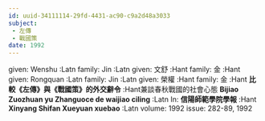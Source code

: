 ```yaml
---
id: uuid-34111114-29fd-4431-ac90-c9a2d48a3033
subject: 
 - 左傳
 - 戰國策
date: 1992
---
```


given: Wenshu :Latn
family: Jin :Latn
given: 文舒 :Hant
family: 金 :Hant
given: Rongquan :Latn
family: Jin :Latn
given: 榮權 :Hant
family: 金 :Hant
**比較《左傳》與《戰國策》的外交辭令** :Hant兼談春秋戰國的社會心態
**Bijiao Zuozhuan yu Zhanguoce de waijiao ciling** :Latn
In: 
**信陽師範學院學報** :Hant
**Xinyang Shifan Xueyuan xuebao** :Latn
volume: 1992
issue: 282-89, 1992